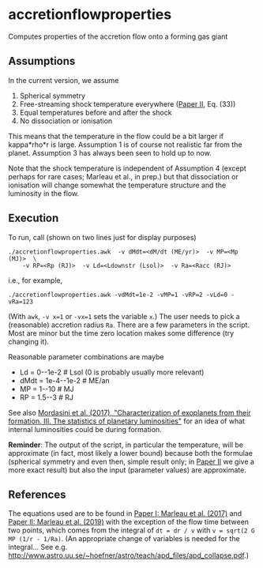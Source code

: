 # accretionflowproperties
Computes properties of the accretion flow onto a forming gas giant

## Assumptions
In the current version, we assume
1. Spherical symmetry
2. Free-streaming shock temperature everywhere ([Paper II](https://ui.adsabs.harvard.edu/abs/2019arXiv190605869M), Eq. (33))
3. Equal temperatures before and after the shock
4. No dissociation or ionisation

This means that the temperature in the flow could be a bit larger if kappa\*rho\*r is large. Assumption 1 is of course not realistic far from the planet. Assumption 3 has always been seen to hold up to now.

Note that the shock temperature is independent of Assumption 4 (except perhaps for rare cases; Marleau et al., in prep.) but that dissociation or ionisation will change somewhat the temperature structure and the luminosity in the flow.

## Execution
To run, call (shown on two lines just for display purposes)
```
./accretionflowproperties.awk  -v dMdt=<dM/dt (ME/yr)>  -v MP=<Mp (MJ)>  \
    -v RP=<Rp (RJ)>  -v Ld=<Ldownstr (Lsol)>  -v Ra=<Racc (RJ)>
```
i.e., for example,
```
./accretionflowproperties.awk -vdMdt=1e-2 -vMP=1 -vRP=2 -vLd=0 -vRa=123
```
(With `awk`, `-v x=1` or `-vx=1` sets the variable `x`.) The user needs to pick a (reasonable) accretion radius `Ra`. There are a few parameters in the script. Most are minor but the time zero location makes some difference (try changing it).

Reasonable parameter combinations are maybe
- Ld = 0--1e-2 # Lsol (0 is probably usually more relevant)
- dMdt = 1e-4--1e-2 # ME/an
- MP = 1--10 # MJ
- RP = 1.5--3 # RJ


See also [Mordasini et al. (2017), "Characterization of exoplanets from their formation. III. The statistics of planetary luminosities"](http://adsabs.harvard.edu/abs/2017A%26A...608A..72M) for an idea of what internal luminosities could be during formation.

**Reminder**: The output of the script, in particular the temperature, will be approximate (in fact, most likely a lower bound)
because both the formulae (spherical symmetry and even then, simple result only;
in [Paper II](https://ui.adsabs.harvard.edu/abs/2019arXiv190605869M) we give a more exact result)
but also the input (parameter values) are approximate.

## References
The equations used are to be found in
[Paper I: Marleau et al. (2017)](http://adsabs.harvard.edu/abs/2017ApJ...836..221M) and
[Paper II: Marleau et al. (2019)](https://ui.adsabs.harvard.edu/abs/2019arXiv190605869M)
with the exception of the flow time between two points, which comes from the integral of `dt = dr / v`
with `v = sqrt(2 G MP (1/r - 1/Ra)`. (An appropriate change of variables is needed for the integral...
See e.g. http://www.astro.uu.se/~hoefner/astro/teach/apd_files/apd_collapse.pdf.)

